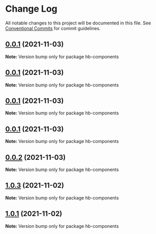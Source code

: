 # Change Log

All notable changes to this project will be documented in this file.
See [Conventional Commits](https://conventionalcommits.org) for commit guidelines.

## [0.0.1](https://github.com/hyw521/lernaComponents/compare/hb-components@0.0.1...hb-components@0.0.1) (2021-11-03)

**Note:** Version bump only for package hb-components





## [0.0.1](https://github.com/hyw521/lernaComponents/compare/hb-components@0.0.1...hb-components@0.0.1) (2021-11-03)

**Note:** Version bump only for package hb-components





## [0.0.1](https://github.com/hyw521/lernaComponents/compare/hb-components@0.0.1...hb-components@0.0.1) (2021-11-03)

**Note:** Version bump only for package hb-components





## [0.0.1](https://github.com/hyw521/lernaComponents/compare/hb-components@0.0.2...hb-components@0.0.1) (2021-11-03)

**Note:** Version bump only for package hb-components





## [0.0.2](https://github.com/hyw521/lernaComponents/compare/hb-components@1.0.3...hb-components@0.0.2) (2021-11-03)

**Note:** Version bump only for package hb-components





## [1.0.3](https://github.com/hyw521/lernaComponents/compare/hb-components@1.0.1...hb-components@1.0.3) (2021-11-02)

**Note:** Version bump only for package hb-components





## [1.0.1](https://github.com/hyw521/lernaComponents/compare/hb-components@1.0.1...hb-components@1.0.1) (2021-11-02)

**Note:** Version bump only for package hb-components
